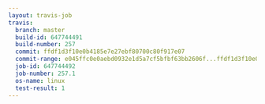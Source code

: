 ```yaml
---
layout: travis-job
travis:
  branch: master
  build-id: 647744491
  build-number: 257
  commit: ffdf1d3f10e0b4185e7e27ebf80700c80f917e07
  commit-range: e045ffc0e0aebd0932e1d5a7cf5bfbf63bb2606f...ffdf1d3f10e0b4185e7e27ebf80700c80f917e07
  job-id: 647744492
  job-number: 257.1
  os-name: linux
  test-result: 1
---
```

